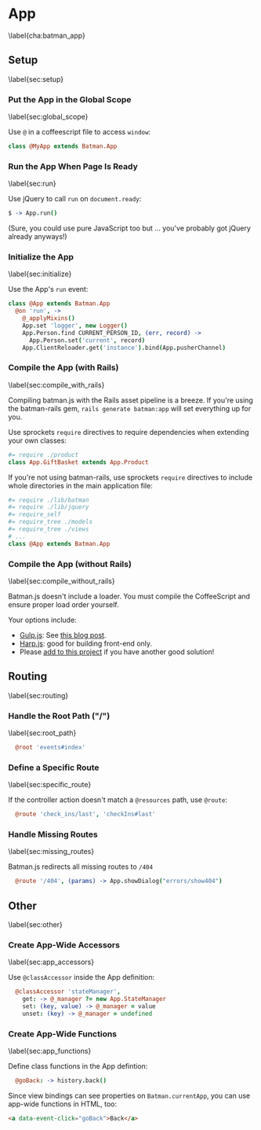 # App
\label{cha:batman_app}


## Setup
\label{sec:setup}

### Put the App in the Global Scope
\label{sec:global_scope}

Use `@` in a coffeescript file to access `window`:

```coffeescript
class @MyApp extends Batman.App
```

### Run the App When Page Is Ready
\label{sec:run}

Use jQuery to call `run` on `document.ready`:

```coffeescript
$ -> App.run()
```

(Sure, you could use pure JavaScript too but ... you've probably got jQuery already anyways!)

### Initialize the App
\label{sec:initialize}

Use the App's `run` event:

```coffeescript
class @App extends Batman.App
  @on 'run', ->
    @_applyMixins()
    App.set 'logger', new Logger()
    App.Person.find CURRENT_PERSON_ID, (err, record) ->
      App.Person.set('current', record)
    App.ClientReloader.get('instance').bind(App.pusherChannel)
```

### Compile the App (with Rails)
\label{sec:compile_with_rails}

Compiling batman.js with the Rails asset pipeline is a breeze. If you're using the batman-rails gem, `rails generate batman:app` will set everything up for you.

Use sprockets `require` directives to require dependencies when extending your own classes:

```coffeescript
#= require ./product
class App.GiftBasket extends App.Product
```

If you're not using batman-rails, use sprockets `require` directives to include whole directories in the main application file:


```coffeescript
#= require ./lib/batman
#= require ./lib/jquery
#= require_self
#= require_tree ./models
#= require_tree ./views
# ...
class @App extends Batman.App
```

### Compile the App (without Rails)
\label{sec:compile_without_rails}

Batman.js doesn't include a loader. You must compile the CoffeeScript and ensure proper load order yourself.

Your options include:

- [Gulp.js](http://gulpjs.com/): See [this blog post](http://rmosolgo.github.io/blog/2014/03/22/using-gulp-dot-js-to-build-batman-dot-js-without-rails/).
- [Harp.js](http://harpjs.com/): good for building front-end only.
- Please [add to this project](https://github.com/rmosolgo/batmanjs-mvc-cookbook) if you have another good solution!

## Routing
\label{sec:routing}

### Handle the Root Path ("/")
\label{sec:root_path}

```coffeescript
  @root 'events#index'
```

### Define a Specific Route
\label{sec:specific_route}

If the controller action doesn't match a `@resources` path, use `@route`:

```coffeescript
  @route 'check_ins/last', 'checkIns#last'
```

### Handle Missing Routes
\label{sec:missing_routes}

Batman.js redirects all missing routes to `/404`

```coffeescript
  @route '/404', (params) -> App.showDialog("errors/show404")
```

## Other
\label{sec:other}

### Create App-Wide Accessors
\label{sec:app_accessors}

Use `@classAccessor` inside the App definition:

```coffeescript
  @classAccessor 'stateManager',
    get: -> @_manager ?= new App.StateManager
    set: (key, value) -> @_manager = value
    unset: (key) -> @_manager = undefined
```

### Create App-Wide Functions
\label{sec:app_functions}

Define class functions in the App defintion:

```coffeescript
  @goBack: -> history.back()
```

Since view bindings can see properties on `Batman.currentApp`, you can use app-wide functions in HTML, too:

```html
<a data-event-click="goBack">Back</a>
```